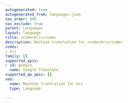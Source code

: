 ```yaml
---
autogenerated: true
autogenerated_from: languages.json
nav_order: 999
nav_exclude: true
parent: Languages
layout: language
title: <code>kri</code>
description: Machine translation for <code>kri</code>
codes:
- kri
family: []
supported_apis:
- id: google
  name: Google Translate
supported_qe_apis: []
seo:
  name: Machine translation for kri
  type: Language

---
```


